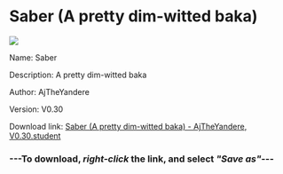 # Saber (A pretty dim-witted baka)

<img src = "https://raw.githubusercontent.com/Arbiter1223/Daigaku-Gurashi-Custom-Students/master/Students/Files/Saber%20(A%20pretty%20dim-witted%20baka).png">

Name: Saber

Description: A pretty dim-witted baka

Author: AjTheYandere

Version: V0.30

Download link: <a href="https://raw.githubusercontent.com/Arbiter1223/Daigaku-Gurashi-Custom-Students/master/Students/Files/Saber%20(A%20pretty%20dim-witted%20baka)%20-%20AjTheYandere%2C%20V0.30.student">Saber (A pretty dim-witted baka) - AjTheYandere, V0.30.student</a>

### ---**To download, _right-click_ the link, and select _"Save as"_**---
